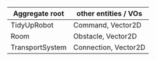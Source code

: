 |Aggregate root     | other entities / VOs |
| ---               | --- |
| TidyUpRobot       | Command, Vector2D |
| Room              | Obstacle, Vector2D |
| TransportSystem   | Connection, Vector2D |




